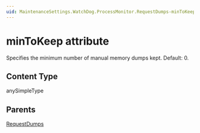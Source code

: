 ```yaml
---
uid: MaintenanceSettings.WatchDog.ProcessMonitor.RequestDumps-minToKeep
---
```


# minToKeep attribute

Specifies the minimum number of manual memory dumps kept. Default: 0.

## Content Type

anySimpleType

## Parents

[RequestDumps](xref:MaintenanceSettings.WatchDog.ProcessMonitor.RequestDumps)
